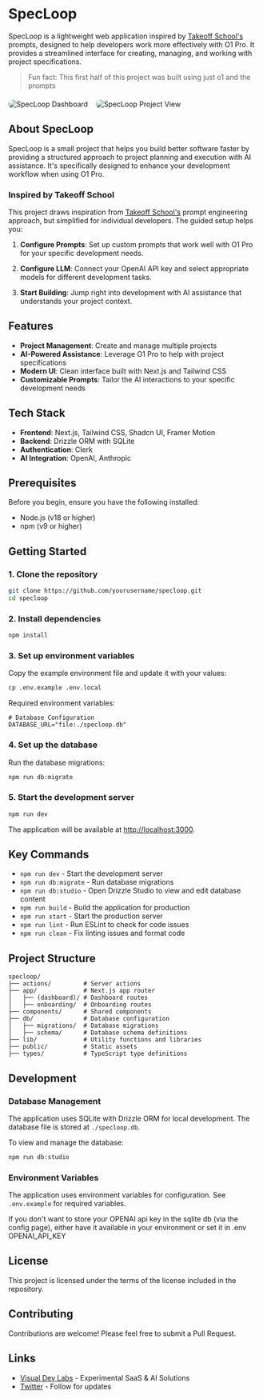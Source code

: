 # SpecLoop

SpecLoop is a lightweight web application inspired by [Takeoff School's](https://www.jointakeoff.com/) prompts, designed to help developers work more effectively with O1 Pro. It provides a streamlined interface for creating, managing, and working with project specifications.

> Fun fact: This first half of this project was built using just o1 and the prompts

<div style="display: flex; gap: 16px; margin: 20px 0;">
  <img src="https://github.com/user-attachments/assets/bdcad872-7c35-47a1-a608-1ecd9e8f6a7a" alt="SpecLoop Dashboard" style="border-radius: 8px; max-width: 48%;">
  <img src="https://github.com/user-attachments/assets/12172deb-ddf5-4791-a76c-b20b239404dd" alt="SpecLoop Project View" style="border-radius: 8px; max-width: 48%;">
</div>

## About SpecLoop

SpecLoop is a small project that helps you build better software faster by providing a structured approach to project planning and execution with AI assistance. It's specifically designed to enhance your development workflow when using O1 Pro.

### Inspired by Takeoff School

This project draws inspiration from [Takeoff School's](https://www.jointakeoff.com/) prompt engineering approach, but simplified for individual developers. The guided setup helps you:

1. **Configure Prompts**: Set up custom prompts that work well with O1 Pro for your specific development needs.

2. **Configure LLM**: Connect your OpenAI API key and select appropriate models for different development tasks.

3. **Start Building**: Jump right into development with AI assistance that understands your project context.

## Features

- **Project Management**: Create and manage multiple projects
- **AI-Powered Assistance**: Leverage O1 Pro to help with project specifications
- **Modern UI**: Clean interface built with Next.js and Tailwind CSS
- **Customizable Prompts**: Tailor the AI interactions to your specific development needs

## Tech Stack

- **Frontend**: Next.js, Tailwind CSS, Shadcn UI, Framer Motion
- **Backend**: Drizzle ORM with SQLite
- **Authentication**: Clerk
- **AI Integration**: OpenAI, Anthropic

## Prerequisites

Before you begin, ensure you have the following installed:

- Node.js (v18 or higher)
- npm (v9 or higher)

## Getting Started

### 1. Clone the repository

```bash
git clone https://github.com/yourusername/specloop.git
cd specloop
```

### 2. Install dependencies

```bash
npm install
```

### 3. Set up environment variables

Copy the example environment file and update it with your values:

```bash
cp .env.example .env.local
```

Required environment variables:

```
# Database Configuration
DATABASE_URL="file:./specloop.db"
```

### 4. Set up the database

Run the database migrations:

```bash
npm run db:migrate
```

### 5. Start the development server

```bash
npm run dev
```

The application will be available at [http://localhost:3000](http://localhost:3000).

## Key Commands

- `npm run dev` - Start the development server
- `npm run db:migrate` - Run database migrations
- `npm run db:studio` - Open Drizzle Studio to view and edit database content
- `npm run build` - Build the application for production
- `npm run start` - Start the production server
- `npm run lint` - Run ESLint to check for code issues
- `npm run clean` - Fix linting issues and format code

## Project Structure

```
specloop/
├── actions/         # Server actions
├── app/             # Next.js app router
│   ├── (dashboard)/ # Dashboard routes
│   ├── onboarding/  # Onboarding routes
├── components/      # Shared components
├── db/              # Database configuration
│   ├── migrations/  # Database migrations
│   ├── schema/      # Database schema definitions
├── lib/             # Utility functions and libraries
├── public/          # Static assets
├── types/           # TypeScript type definitions
```

## Development

### Database Management

The application uses SQLite with Drizzle ORM for local development. The database file is stored at `./specloop.db`.

To view and manage the database:

```bash
npm run db:studio
```

### Environment Variables

The application uses environment variables for configuration. See `.env.example` for required variables.

If you don't want to store your OPENAI api key in the sqlite db (via the config page), either have it available in your environment or set it in .env OPENAI_API_KEY

## License

This project is licensed under the terms of the license included in the repository.

## Contributing

Contributions are welcome! Please feel free to submit a Pull Request.

## Links

- [Visual Dev Labs](https://visualdevlabs.com/) - Experimental SaaS & AI Solutions
- [Twitter](https://x.com/weloveoov) - Follow for updates
